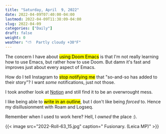 ```yaml
---
title: "Saturday, April  9, 2022"
date: 2022-04-09T07:40:00-04:00
lastmod: 2022-04-09T11:38:09-04:00
slug: 2022-04-09
categories: ["Daily"]
draft: false
weight: 0
weather: "⛅️  Partly cloudy +30°F"
---
```


The concern I have about <mark>using Doom Emacs</mark> is that I'm not really learning how to use Emacs, but rather how to use Doom. But damn it's fast and improves just about every aspect of Emacs.

How do I tell Instagram to <mark>stop notifying me</mark> that "so-and-so has added to their story"? I want _some_ notifications, just not those.

I took another look at [Notion](https://notion.so) and still find it to be an overwrought mess.

I like being able to <mark>write in an outline</mark>, but I don't like being _forced_ to. Hence my disillusionment with Roam and Logseq.

Remember when I used to work here? Hell, I _owned_ the place :).

{{< image src="2022-Roll-63_15.jpg" caption=" Fusionary. (Leica MP)" >}}

[//]: # "Exported with love from a post written in Org mode"
[//]: # "- https://github.com/kaushalmodi/ox-hugo"

